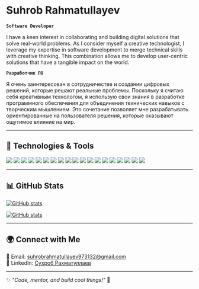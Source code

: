 # Suhrob Rahmatullayev  

**`Software Developer`**  

I have a keen interest in collaborating and building digital solutions that solve real-world problems. As I consider myself a creative technologist, I leverage my expertise in software development to merge technical skills with creative thinking. This combination allows me to develop user-centric solutions that have a tangible impact on the world.

**`Разработчик ПО`**

Я очень заинтересован в сотрудничестве и создании цифровых решений, которые решают реальные проблемы. Поскольку я считаю себя креативным технологом, я использую свои знания в разработке программного обеспечения для объединения технических навыков с творческим мышлением. Это сочетание позволяет мне разрабатывать ориентированные на пользователя решения, которые оказывают ощутимое влияние на мир.

---  

## 🚀 Technologies & Tools  

<img src = "https://img.shields.io/badge/-HTML5-E34F26?style=flat&logo=html5&logoColor=white"> <img src = "https://img.shields.io/badge/-CSS3-1572B6?style=flat&logo=css3&logoColor=white">
<img src="https://img.shields.io/badge/-Bootstrap-563D7C?style=flat&logo=bootstrap&logoColor=white">
<img src="https://img.shields.io/badge/-JavaScript-eed718?style=flat&logo=javascript&logoColor=ffffff">
<img src="https://img.shields.io/badge/-Typescript-3178C6?style=flat&logo=typescript&logoColor=ffffff">
<img src="https://img.shields.io/badge/-Sass-cc6699?style=flat&logo=sass&logoColor=ffffff">
<img src="https://img.shields.io/badge/-Tailwind CSS-4285F4?style=flat&logo=tailwindcss&logoColor=ffffff">
<img src="https://img.shields.io/badge/-React-000000?style=flat&logo=react&logoColor=00c8ff">
<img src="https://img.shields.io/badge/-NextJs-fff?style=flat&logo=next.js&logoColor=000">
<img src="https://img.shields.io/badge/-MongoDB-4DB33D?style=flat&logo=mongodb&logoColor=FFFFFF">
<img src="https://img.shields.io/badge/-ExpressJs-787878?style=flat">
<img src="https://img.shields.io/badge/-NodeJs-3C873A?style=flat&logo=Node.js&logoColor=white">
<img src="https://img.shields.io/badge/-Firebase-FFA611?style=flat&logo=firebase&logoColor=FFFFFF">
<img src="https://img.shields.io/badge/-Progressive Web Apps-5A0FC8?style=flat">
<img src="http://img.shields.io/badge/-Git-F1502F?style=flat&logo=git&logoColor=FFFFFF">
<img src="http://img.shields.io/badge/-Github-000000?style=flat&logo=github&logoColor=FFFFFF">
<img src="http://img.shields.io/badge/-VS%20Code-007ACC?style=flat&logo=visual%20studio%20code&logoColor=white">
<img src="http://img.shields.io/badge/-Heroku-430098?style=flat&logo=heroku&logoColor=white">
<img src="http://img.shields.io/badge/-Vercel-black?style=flat&logo=vercel&logoColor=white">

---  

## 📊 GitHub Stats  

[![GitHub stats](https://github-readme-streak-stats.herokuapp.com/?user=Rakhsrb)](https://github.com/Rakhsrb)

[![GitHub stats](https://github-readme-stats-git-masterrstaa-rickstaa.vercel.app/api?username=Rakhsrb&show_icons=true&hide_border=true&theme=tokyonight)](https://github.com/Rakhsrb)

---

## 🌍 Connect with Me  
📧 Email: <a href="https://suhrobrahmatullayev973132@gmail.com">suhrobrahmatullayev973132@gmail.com</a>  
💼 LinkedIn: <a href="https://www.linkedin.com/in/%D1%81%D1%83%D1%85%D1%80%D0%BE%D0%B1-%D1%80%D0%B0%D1%85%D0%BC%D0%B0%D1%82%D1%83%D0%BB%D0%BB%D0%B0%D0%B5%D0%B2-6a0469258/">Сухроб Рахматуллаев</a>

---

✨ _"Code, mentor, and build cool things!"_ 🚀
